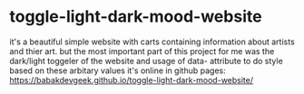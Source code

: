 # toggle-light-dark-mood-website
it's a beautiful simple website with carts containing information about artists and thier art.
but the most important part of this project for me was the dark/light toggeler of the website and usage of 
data- attribute to do style based on these arbitary values
it's online in github pages:
https://babakdevgeek.github.io/toggle-light-dark-mood-website/
